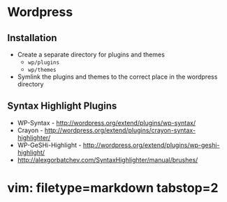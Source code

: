 # Wordpress #

## Installation ##
- Create a separate directory for plugins and themes
  - `wp/plugins`
  - `wp/themes`
- Symlink the plugins and themes to the correct place in the wordpress
  directory

## Syntax Highlight Plugins ##
- WP-Syntax - http://wordpress.org/extend/plugins/wp-syntax/
- Crayon - http://wordpress.org/extend/plugins/crayon-syntax-highlighter/
- WP-GeSHi-Highlight - http://wordpress.org/extend/plugins/wp-geshi-highlight/
- http://alexgorbatchev.com/SyntaxHighlighter/manual/brushes/

# vim: filetype=markdown tabstop=2
